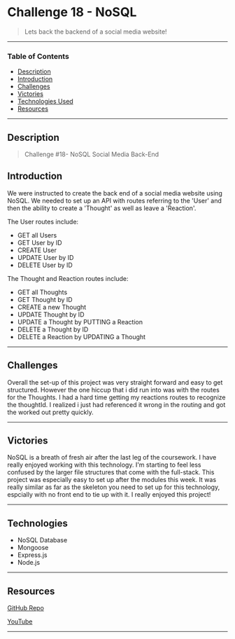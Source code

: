 # Challenge 18 - NoSQL
> Lets back the backend of a social media website!
---
### Table of Contents
- [Description](#description)
- [Introduction](#introduction)
- [Challenges](#challenges)
- [Victories](#victories)
- [Technologies Used](#technologies)
- [Resources](#resources)

---

## Description

> Challenge #18- NoSQL Social Media Back-End

## Introduction 
We were instructed to create the back end of a social media website using NoSQL. We needed to set up an API with routes referring to the 'User' and then the ability to create a 'Thought' as well as leave a 'Reaction'. 

The User routes include:
- GET all Users
- GET User by ID
- CREATE User
- UPDATE User by ID
- DELETE User by ID

The Thought and Reaction routes include:
- GET all Thoughts 
- GET Thought by ID
- CREATE a new Thought
- UPDATE Thought by ID
- UPDATE a Thought by PUTTING a Reaction
- DELETE a Thought by ID
- DELETE a Reaction by UPDATING a Thought


---

## Challenges

Overall the set-up of this project was very straight forward and easy to get structured. However the one hiccup that i did run into was with the routes for the Thoughts. I had a hard time getting my reactions routes to recognize the thoughtId. I realized i just had referenced it wrong in the routing and got the worked out pretty quickly. 




---
## Victories

NoSQL is a breath of fresh air after the last leg of the coursework. I have really enjoyed working with this technology. I'm starting to feel less confused by the larger file structures that come with the full-stack. This project was especially easy to set up after the modules this week. It was really similar as far as the skeleton you need to set up for this technology, espcially with no front end to tie up with it. I really enjoyed this project!


---


## Technologies

- NoSQL Database 
- Mongoose
- Express.js
- Node.js

---



## Resources 

<a href="https://github.com/kelleymarne/socialNetwork">GitHub Repo</a>

<a href="https://www.youtube.com/watch?v=eVGEea7adDM"> YouTube</a>

---